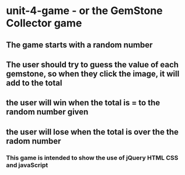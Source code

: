 # unit-4-game - or the GemStone Collector game

## The game starts with a random number
## The user should try to guess the value of each **gemstone**, so when they click the image, it will add to the total
## the user will **win** when the total is = to the random number given
## the user will **lose** when the total is over the the radom number


### This game is intended to show the use of jQuery HTML CSS and javaScript


